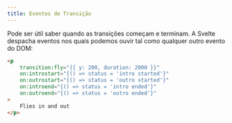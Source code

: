 ```yaml
---
title: Eventos de Transição
---
```


Pode ser útil saber quando as transições começam e terminam. A Svelte despacha eventos nos quais podemos ouvir tal como qualquer outro evento do DOM:

```html
<p
	transition:fly="{{ y: 200, duration: 2000 }}"
	on:introstart="{() => status = 'intro started'}"
	on:outrostart="{() => status = 'outro started'}"
	on:introend="{() => status = 'intro ended'}"
	on:outroend="{() => status = 'outro ended'}"
>
	Flies in and out
</p>
```